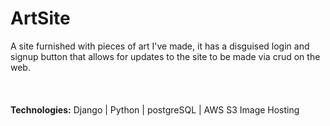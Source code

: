 # ArtSite
A site furnished with pieces of art I've made, it has a disguised login and signup button that allows for 
updates to the site to be made via crud on the web.
<br></br><br></br>
<strong>Technologies:</strong> Django | Python | postgreSQL | AWS S3 Image Hosting

